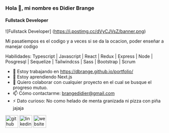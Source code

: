 ### Hola 👋, mi nombre es Didier Brange
#### Fullstack Developer
![Fullstack Developer]
(https://i.postimg.cc/dVyCJVsZ/banner.png)

Mi pasatiempos es el codigo y a veces si se da la ocacion, poder enseñar a manejar codigo

Habilidades: Typescript | Javascript | React | Redux | Express | Node | Posgresql | Sequelize | Tailwindcss |  Sass | Bootstrap |  Scrum

- 🔭 Estoy trabajando en https://dbrange.github.io/portfolio/ 
- 🌱 Estoy aprendiendo Next.js 
- 👯 Quiero colaborar con cualquier proyecto en el cual se busque el progreso mutuo. 
- 📫 Cómo contactarme: brangedidier@gmail.com 
- ⚡ Dato curioso: No como helado de menta granizada ni pizza con piña jajaja 


[<img src='https://cdn.jsdelivr.net/npm/simple-icons@3.0.1/icons/github.svg' alt='github' height='40'>](https://github.com/https://github.com/DBrange)  [<img src='https://cdn.jsdelivr.net/npm/simple-icons@3.0.1/icons/linkedin.svg' alt='linkedin' height='40'>](https://www.linkedin.com/in/https://www.linkedin.com/in/didierbrange//)  [<img src='https://cdn.jsdelivr.net/npm/simple-icons@3.0.1/icons/icloud.svg' alt='website' height='40'>](https://dbrange.github.io/portfolio/)  

